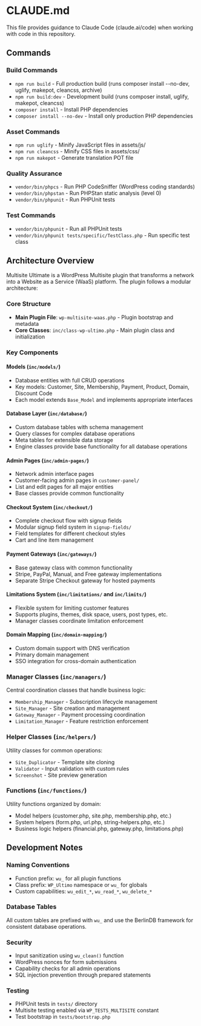 # CLAUDE.md

This file provides guidance to Claude Code (claude.ai/code) when working with code in this repository.

## Commands

### Build Commands
- `npm run build` - Full production build (runs composer install --no-dev, uglify, makepot, cleancss, archive)
- `npm run build:dev` - Development build (runs composer install, uglify, makepot, cleancss)
- `composer install` - Install PHP dependencies
- `composer install --no-dev` - Install only production PHP dependencies

### Asset Commands
- `npm run uglify` - Minify JavaScript files in assets/js/
- `npm run cleancss` - Minify CSS files in assets/css/
- `npm run makepot` - Generate translation POT file

### Quality Assurance
- `vendor/bin/phpcs` - Run PHP CodeSniffer (WordPress coding standards)
- `vendor/bin/phpstan` - Run PHPStan static analysis (level 0)
- `vendor/bin/phpunit` - Run PHPUnit tests

### Test Commands
- `vendor/bin/phpunit` - Run all PHPUnit tests
- `vendor/bin/phpunit tests/specific/TestClass.php` - Run specific test class

## Architecture Overview

Multisite Ultimate is a WordPress Multisite plugin that transforms a network into a Website as a Service (WaaS) platform. The plugin follows a modular architecture:

### Core Structure
- **Main Plugin File**: `wp-multisite-waas.php` - Plugin bootstrap and metadata
- **Core Classes**: `inc/class-wp-ultimo.php` - Main plugin class and initialization

### Key Components

#### Models (`inc/models/`)
- Database entities with full CRUD operations
- Key models: Customer, Site, Membership, Payment, Product, Domain, Discount Code
- Each model extends `Base_Model` and implements appropriate interfaces

#### Database Layer (`inc/database/`)
- Custom database tables with schema management
- Query classes for complex database operations
- Meta tables for extensible data storage
- Engine classes provide base functionality for all database operations

#### Admin Pages (`inc/admin-pages/`)
- Network admin interface pages
- Customer-facing admin pages in `customer-panel/`
- List and edit pages for all major entities
- Base classes provide common functionality

#### Checkout System (`inc/checkout/`)
- Complete checkout flow with signup fields
- Modular signup field system in `signup-fields/`
- Field templates for different checkout styles
- Cart and line item management

#### Payment Gateways (`inc/gateways/`)
- Base gateway class with common functionality
- Stripe, PayPal, Manual, and Free gateway implementations
- Separate Stripe Checkout gateway for hosted payments

#### Limitations System (`inc/limitations/` and `inc/limits/`)
- Flexible system for limiting customer features
- Supports plugins, themes, disk space, users, post types, etc.
- Manager classes coordinate limitation enforcement

#### Domain Mapping (`inc/domain-mapping/`)
- Custom domain support with DNS verification
- Primary domain management
- SSO integration for cross-domain authentication

### Manager Classes (`inc/managers/`)
Central coordination classes that handle business logic:
- `Membership_Manager` - Subscription lifecycle management
- `Site_Manager` - Site creation and management
- `Gateway_Manager` - Payment processing coordination
- `Limitation_Manager` - Feature restriction enforcement

### Helper Classes (`inc/helpers/`)
Utility classes for common operations:
- `Site_Duplicator` - Template site cloning
- `Validator` - Input validation with custom rules
- `Screenshot` - Site preview generation

### Functions (`inc/functions/`)
Utility functions organized by domain:
- Model helpers (customer.php, site.php, membership.php, etc.)
- System helpers (form.php, url.php, string-helpers.php, etc.)
- Business logic helpers (financial.php, gateway.php, limitations.php)

## Development Notes

### Naming Conventions
- Function prefix: `wu_` for all plugin functions
- Class prefix: `WP_Ultimo` namespace or `wu_` for globals
- Custom capabilities: `wu_edit_*`, `wu_read_*`, `wu_delete_*`

### Database Tables
All custom tables are prefixed with `wu_` and use the BerlinDB framework for consistent database operations.

### Security
- Input sanitization using `wu_clean()` function
- WordPress nonces for form submissions
- Capability checks for all admin operations
- SQL injection prevention through prepared statements

### Testing
- PHPUnit tests in `tests/` directory
- Multisite testing enabled via `WP_TESTS_MULTISITE` constant
- Test bootstrap in `tests/bootstrap.php`
